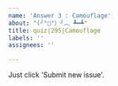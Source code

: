 ```yaml
---
name: 'Answer 3 : Camouflage'
about: "(╯°□°）╯︵ ┻━┻"
title: quiz|295|Camouflage
labels: ''
assignees: ''

---
```


Just click 'Submit new issue'.
